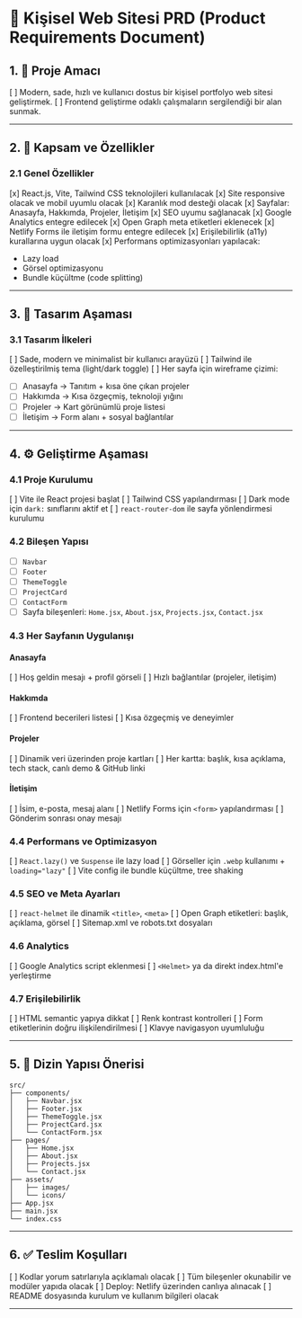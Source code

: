 # 📄 **Kişisel Web Sitesi PRD (Product Requirements Document)**

## 1. 🎯 **Proje Amacı**

\[ ] Modern, sade, hızlı ve kullanıcı dostus bir kişisel portfolyo web sitesi geliştirmek.
\[ ] Frontend geliştirme odaklı çalışmaların sergilendiği bir alan sunmak.

---

## 2. 🧱 **Kapsam ve Özellikler**

### 2.1 Genel Özellikler

\[x] React.js, Vite, Tailwind CSS teknolojileri kullanılacak
\[x] Site responsive olacak ve mobil uyumlu olacak
\[x] Karanlık mod desteği olacak
\[x] Sayfalar: Anasayfa, Hakkımda, Projeler, İletişim
\[x] SEO uyumu sağlanacak
\[x] Google Analytics entegre edilecek
\[x] Open Graph meta etiketleri eklenecek
\[x] Netlify Forms ile iletişim formu entegre edilecek
\[x] Erişilebilirlik (a11y) kurallarına uygun olacak
\[x] Performans optimizasyonları yapılacak:

* Lazy load
* Görsel optimizasyonu
* Bundle küçültme (code splitting)

---

## 3. 🎨 **Tasarım Aşaması**

### 3.1 Tasarım İlkeleri

\[ ] Sade, modern ve minimalist bir kullanıcı arayüzü
\[ ] Tailwind ile özelleştirilmiş tema (light/dark toggle)
\[ ] Her sayfa için wireframe çizimi:

* [ ] Anasayfa → Tanıtım + kısa öne çıkan projeler
* [ ] Hakkımda → Kısa özgeçmiş, teknoloji yığını
* [ ] Projeler → Kart görünümlü proje listesi
* [ ] İletişim → Form alanı + sosyal bağlantılar

---

## 4. ⚙️ **Geliştirme Aşaması**

### 4.1 Proje Kurulumu

\[ ] Vite ile React projesi başlat
\[ ] Tailwind CSS yapılandırması
\[ ] Dark mode için `dark:` sınıflarını aktif et
\[ ] `react-router-dom` ile sayfa yönlendirmesi kurulumu

### 4.2 Bileşen Yapısı

* [ ] `Navbar`
* [ ] `Footer`
* [ ] `ThemeToggle`
* [ ] `ProjectCard`
* [ ] `ContactForm`
* [ ] Sayfa bileşenleri: `Home.jsx`, `About.jsx`, `Projects.jsx`, `Contact.jsx`

### 4.3 Her Sayfanın Uygulanışı

#### Anasayfa

\[ ] Hoş geldin mesajı + profil görseli
\[ ] Hızlı bağlantılar (projeler, iletişim)

#### Hakkımda

\[ ] Frontend becerileri listesi
\[ ] Kısa özgeçmiş ve deneyimler

#### Projeler

\[ ] Dinamik veri üzerinden proje kartları
\[ ] Her kartta: başlık, kısa açıklama, tech stack, canlı demo & GitHub linki

#### İletişim

\[ ] İsim, e-posta, mesaj alanı
\[ ] Netlify Forms için `<form>` yapılandırması
\[ ] Gönderim sonrası onay mesajı

### 4.4 Performans ve Optimizasyon

\[ ] `React.lazy()` ve `Suspense` ile lazy load
\[ ] Görseller için `.webp` kullanımı + `loading="lazy"`
\[ ] Vite config ile bundle küçültme, tree shaking

### 4.5 SEO ve Meta Ayarları

\[ ] `react-helmet` ile dinamik `<title>`, `<meta>`
\[ ] Open Graph etiketleri: başlık, açıklama, görsel
\[ ] Sitemap.xml ve robots.txt dosyaları

### 4.6 Analytics

\[ ] Google Analytics script eklenmesi
\[ ] `<Helmet>` ya da direkt index.html'e yerleştirme

### 4.7 Erişilebilirlik

\[ ] HTML semantic yapıya dikkat
\[ ] Renk kontrast kontrolleri
\[ ] Form etiketlerinin doğru ilişkilendirilmesi
\[ ] Klavye navigasyon uyumluluğu

---

## 5. 📁 **Dizin Yapısı Önerisi**

```
src/
├── components/
│   ├── Navbar.jsx
│   ├── Footer.jsx
│   ├── ThemeToggle.jsx
│   ├── ProjectCard.jsx
│   └── ContactForm.jsx
├── pages/
│   ├── Home.jsx
│   ├── About.jsx
│   ├── Projects.jsx
│   └── Contact.jsx
├── assets/
│   ├── images/
│   └── icons/
├── App.jsx
├── main.jsx
└── index.css
```

---

## 6. ✅ **Teslim Koşulları**

\[ ] Kodlar yorum satırlarıyla açıklamalı olacak
\[ ] Tüm bileşenler okunabilir ve modüler yapıda olacak
\[ ] Deploy: Netlify üzerinden canlıya alınacak
\[ ] README dosyasında kurulum ve kullanım bilgileri olacak

---

